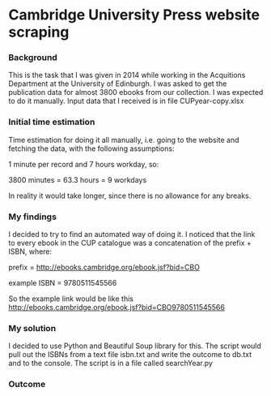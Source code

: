 # Cambridge University Press website scraping

### Background 

This is the task that I was given in 2014 while working in the Acquitions Department at the University of Edinburgh. I was asked to get the publication data for almost 3800 ebooks from our collection. I was expected to do it manually. Input data that I received is in file CUPyear-copy.xlsx

### Initial time estimation

Time estimation for doing it all manually, i.e. going to the website and fetching the data, with the following assumptions:

1 minute per record and 7 hours workday, so:

3800 minutes = 63.3 hours = 9 workdays 

In reality it would take longer, since there is no allowance for any breaks. 

### My findings

I decided to try to find an automated way of doing it. I noticed that the link to every ebook in the CUP catalogue was a concatenation of the prefix + ISBN, where:

prefix = http://ebooks.cambridge.org/ebook.jsf?bid=CBO

example ISBN = 9780511545566

So the example link would be like this http://ebooks.cambridge.org/ebook.jsf?bid=CBO9780511545566

### My solution

I decided to use Python and Beautiful Soup library for this. The script would pull out the ISBNs from a text file isbn.txt and write the outcome to db.txt and to the console. The script is in a file called searchYear.py

### Outcome






